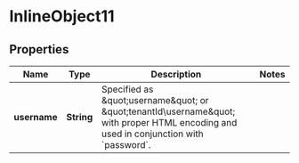 

# InlineObject11

## Properties

Name | Type | Description | Notes
------------ | ------------- | ------------- | -------------
**username** | **String** | Specified as \&quot;username\&quot; or \&quot;tenantId\\username\&quot; with proper HTML encoding and used in conjunction with &#x60;password&#x60;.  | 



